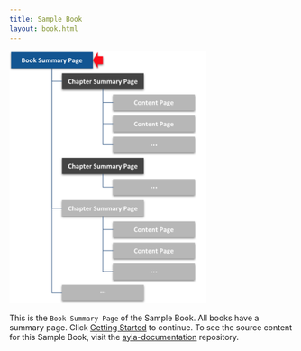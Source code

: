 ```yaml
---
title: Sample Book
layout: book.html
---
```


<img src="book-summary-page.png" width="350">

This is the <code>Book Summary Page</code> of the Sample Book. All books have a summary page. Click [Getting Started](getting-started) to continue. To see the source content for this Sample Book, visit the [ayla-documentation](https://github.com/AylaNetworks/ayla-documentation/tree/master/src/sample-book) repository.
